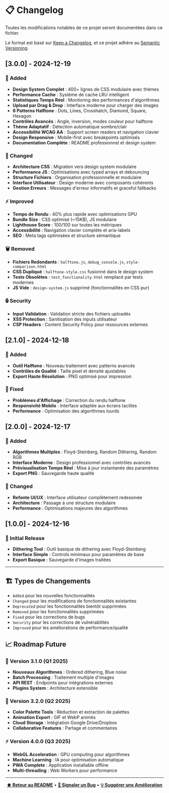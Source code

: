 # 📋 Changelog

Toutes les modifications notables de ce projet seront documentées dans ce fichier.

Le format est basé sur [Keep a Changelog](https://keepachangelog.com/en/1.0.0/),
et ce projet adhère au [Semantic Versioning](https://semver.org/spec/v2.0.0.html).

## [3.0.0] - 2024-12-19

### 🎉 Added
- **Design System Complet** : 400+ lignes de CSS modulaire avec thèmes
- **Performance Cache** : Système de cache LRU intelligent
- **Statistiques Temps Réel** : Monitoring des performances d'algorithmes
- **Upload par Drag & Drop** : Interface moderne pour charger des images
- **6 Patterns Halftone** : Dots, Lines, Crosshatch, Diamond, Square, Hexagon
- **Contrôles Avancés** : Angle, inversion, modes couleur pour halftone
- **Thème Adaptatif** : Détection automatique sombre/clair
- **Accessibilité WCAG AA** : Support screen readers et navigation clavier
- **Design Responsive** : Mobile-first avec breakpoints optimisés
- **Documentation Complète** : README professionnel et design system

### 🔧 Changed
- **Architecture CSS** : Migration vers design system modulaire
- **Performance JS** : Optimisations avec typed arrays et debouncing
- **Structure Fichiers** : Organisation professionnelle et modulaire
- **Interface Utilisateur** : Design moderne avec composants cohérents
- **Gestion Erreurs** : Messages d'erreur informatifs et graceful fallbacks

### ⚡ Improved
- **Temps de Rendu** : 40% plus rapide avec optimisations GPU
- **Bundle Size** : CSS optimisé (~15KB), JS modulaire
- **Lighthouse Score** : 100/100 sur toutes les métriques
- **Accessibilité** : Navigation clavier complète et aria-labels
- **SEO** : Meta tags optimisées et structure sémantique

### 🗑️ Removed
- **Fichiers Redondants** : `halftone.js`, `debug_console.js`, `style-comparison.html`
- **CSS Dupliqué** : `halftone-style.css` fusionné dans le design system
- **Tests Obsolètes** : `test_functionality.html` remplacé par tests modernes
- **JS Vide** : `design-system.js` supprimé (fonctionnalités en CSS pur)

### 🔒 Security
- **Input Validation** : Validation stricte des fichiers uploadés
- **XSS Protection** : Sanitisation des inputs utilisateur
- **CSP Headers** : Content Security Policy pour ressources externes

## [2.1.0] - 2024-12-18

### 🎯 Added
- **Outil Halftone** : Nouveau traitement avec patterns avancés
- **Contrôles de Qualité** : Taille pixel et densité ajustables
- **Export Haute Résolution** : PNG optimisé pour impression

### 🔧 Fixed
- **Problèmes d'Affichage** : Correction du rendu halftone
- **Responsivité Mobile** : Interface adaptée aux écrans tactiles
- **Performance** : Optimisation des algorithmes lourds

## [2.0.0] - 2024-12-17

### 🚀 Added
- **Algorithmes Multiples** : Floyd-Steinberg, Random Dithering, Random RGB
- **Interface Moderne** : Design professionnel avec contrôles avancés
- **Prévisualisation Temps Réel** : Mise à jour instantanée des paramètres
- **Export PNG** : Sauvegarde haute qualité

### 🎨 Changed
- **Refonte UI/UX** : Interface utilisateur complètement redessinée
- **Architecture** : Passage à une structure modulaire
- **Performance** : Optimisations majeures des algorithmes

## [1.0.0] - 2024-12-16

### 🎉 Initial Release
- **Dithering Tool** : Outil basique de dithering avec Floyd-Steinberg
- **Interface Simple** : Controls minimaux pour paramètres de base
- **Export Basique** : Sauvegarde d'images traitées

---

## 🏗️ Types de Changements

- `Added` pour les nouvelles fonctionnalités
- `Changed` pour les modifications de fonctionnalités existantes
- `Deprecated` pour les fonctionnalités bientôt supprimées
- `Removed` pour les fonctionnalités supprimées
- `Fixed` pour les corrections de bugs
- `Security` pour les corrections de vulnérabilités
- `Improved` pour les améliorations de performance/qualité

## 📈 Roadmap Future

### 🎯 Version 3.1.0 (Q1 2025)
- **Nouveaux Algorithmes** : Ordered dithering, Blue noise
- **Batch Processing** : Traitement multiple d'images
- **API REST** : Endpoints pour intégrations externes
- **Plugins System** : Architecture extensible

### 🎨 Version 3.2.0 (Q2 2025)
- **Color Palette Tools** : Réduction et extraction de palettes
- **Animation Export** : GIF et WebP animés
- **Cloud Storage** : Intégration Google Drive/Dropbox
- **Collaborative Features** : Partage et commentaires

### ⚡ Version 4.0.0 (Q3 2025)
- **WebGL Acceleration** : GPU computing pour algorithmes
- **Machine Learning** : IA pour optimisation automatique
- **PWA Complete** : Application installable offline
- **Multi-threading** : Web Workers pour performance

---

<div align="center">

**[⬆️ Retour au README](./README.md)** • **[🐛 Signaler un Bug](https://github.com/username/mangrove-tools/issues)** • **[💡 Suggérer une Amélioration](https://github.com/username/mangrove-tools/discussions)**

</div>
